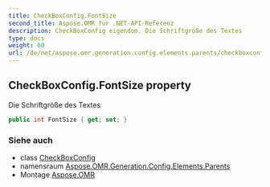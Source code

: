 ```yaml
---
title: CheckBoxConfig.FontSize
second_title: Aspose.OMR für .NET-API-Referenz
description: CheckBoxConfig eigendom. Die Schriftgröße des Textes
type: docs
weight: 60
url: /de/net/aspose.omr.generation.config.elements.parents/checkboxconfig/fontsize/
---
```

## CheckBoxConfig.FontSize property

Die Schriftgröße des Textes

```csharp
public int FontSize { get; set; }
```

### Siehe auch

* class [CheckBoxConfig](../)
* namensraum [Aspose.OMR.Generation.Config.Elements.Parents](../../checkboxconfig/)
* Montage [Aspose.OMR](../../../)


